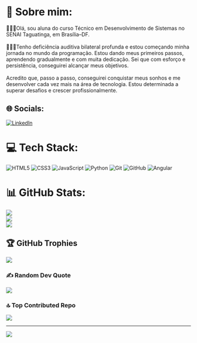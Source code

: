 # 💫 Sobre mim:
👩🏼‍🎓Olá, sou aluna do curso Técnico em Desenvolvimento de Sistemas no SENAI Taguatinga, em Brasília–DF.<br><br>🧏🏼‍♀️Tenho deficiência auditiva bilateral profunda e estou começando minha jornada no mundo da programação. Estou dando meus primeiros passos, aprendendo gradualmente e com muita dedicação. Sei que com esforço e persistência, conseguirei alcançar meus objetivos.<br><br>Acredito que, passo a passo, conseguirei conquistar meus sonhos e me desenvolver cada vez mais na área de tecnologia. Estou determinada a superar desafios e crescer profissionalmente.


## 🌐 Socials:
[![LinkedIn](https://img.shields.io/badge/LinkedIn-%230077B5.svg?logo=linkedin&logoColor=white)](https://linkedin.com/in/https://www.linkedin.com/in/paloma-paldino-melo-pcd-94b88846/) 

# 💻 Tech Stack:
![HTML5](https://img.shields.io/badge/html5-%23E34F26.svg?style=plastic&logo=html5&logoColor=white) ![CSS3](https://img.shields.io/badge/css3-%231572B6.svg?style=plastic&logo=css3&logoColor=white) ![JavaScript](https://img.shields.io/badge/javascript-%23323330.svg?style=plastic&logo=javascript&logoColor=%23F7DF1E) ![Python](https://img.shields.io/badge/python-3670A0?style=plastic&logo=python&logoColor=ffdd54) ![Git](https://img.shields.io/badge/git-%23F05033.svg?style=plastic&logo=git&logoColor=white) ![GitHub](https://img.shields.io/badge/github-%23121011.svg?style=plastic&logo=github&logoColor=white) ![Angular](https://img.shields.io/badge/angular-%23DD0031.svg?style=plastic&logo=angular&logoColor=white)
# 📊 GitHub Stats:
![](https://github-readme-stats.vercel.app/api?username=palomapaldino5&theme=rose&hide_border=false&include_all_commits=true&count_private=false)<br/>
![](https://github-readme-streak-stats.herokuapp.com/?user=palomapaldino5&theme=rose&hide_border=false)<br/>
![](https://github-readme-stats.vercel.app/api/top-langs/?username=palomapaldino5&theme=rose&hide_border=false&include_all_commits=true&count_private=false&layout=compact)

## 🏆 GitHub Trophies
![](https://github-profile-trophy.vercel.app/?username=palomapaldino5&theme=rose&no-frame=true&no-bg=true&margin-w=4)

### ✍️ Random Dev Quote
![](https://quotes-github-readme.vercel.app/api?type=horizontal&theme=radical)

### 🔝 Top Contributed Repo
![](https://github-contributor-stats.vercel.app/api?username=palomapaldino5&limit=5&theme=rose&combine_all_yearly_contributions=true)

---
[![](https://visitcount.itsvg.in/api?id=palomapaldino5&icon=0&color=10)](https://visitcount.itsvg.in)

<!-- Proudly created with GPRM ( https://gprm.itsvg.in ) -->
